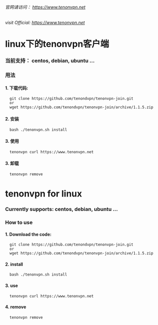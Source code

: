 
###### 官网请访问：     https://www.tenonvpn.net
###### visit Official: https://www.tenonvpn.net

# linux下的tenonvpn客户端

### 当前支持： centos, debian, ubuntu ...


### 用法
#### 1. 下载代码:

      git clone https://github.com/tenondvpn/tenonvpn-join.git
      or
      wget https://github.com/tenondvpn/tenonvpn-join/archive/1.1.5.zip

#### 2. 安装

      bash ./tenonvpn.sh install
     
#### 3. 使用
      
      tenonvpn curl https://www.tenonvpn.net
      
#### 3. 卸载

      tenonvpn remove
      

# 

# tenonvpn for linux
### Currently supports: centos, debian, ubuntu ...

### How to use
#### 1. Download the code:

      git clone https://github.com/tenondvpn/tenonvpn-join.git
      or
      wget https://github.com/tenondvpn/tenonvpn-join/archive/1.1.5.zip

#### 2. install

      bash ./tenonvpn.sh install
     
#### 3. use
      
      tenonvpn curl https://www.tenonvpn.net

#### 4. remove
      
      tenonvpn remove




    
    


